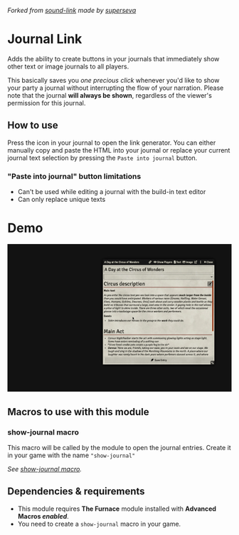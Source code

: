 _Forked from [sound-link](https://github.com/superseva/sound-link) made by [superseva](https://github.com/superseva/)_

# Journal Link
Adds the ability to create buttons in your journals that immediately show other text or image journals to all players.

This basically saves you _one precious click_ whenever you'd like to show your party a journal without interrupting the flow of your narration. Please note that the journal **will always be shown**, regardless of the viewer's permission for this journal.


## How to use
Press the icon in your journal to open the link generator. You can either manually copy and paste the HTML into your journal or replace your current journal text selection by pressing the `Paste into journal` button.

### "Paste into journal" button limitations
- Can't be used while editing a journal with the build-in text editor
- Can only replace unique texts

# Demo
![](demo/journal_link_demo.gif)

## Macros to use with this module
### show-journal macro
This macro will be called by the module to open the journal entries. Create it in your game with the name `"show-journal"`

_See [show-journal macro](macros/show-journal.js)._

## Dependencies & requirements
- This module requires **The Furnace** module installed with **Advanced Macros *enabled***.
- You need to create a `show-journal` macro in your game.

